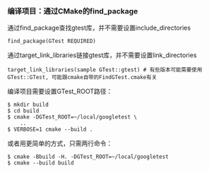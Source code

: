 ### 编译项目：通过CMake的find_package

通过find_package查找gtest库，并不需要设置include_directories

```
find_package(GTest REQUIRED)
```

通过target_link_libraries链接gtest库，并不需要设置link_directories

```
target_link_libraries(sample GTest::gtest) # 有些版本可能需要使用GTest::GTest, 可能跟cmake自带的FindGTest.cmake有关
```

编译项目需要设置GTest_ROOT路径：

```
$ mkdir build
$ cd build
$ cmake -DGTest_ROOT=~/local/googletest \
    ..
$ VERBOSE=1 cmake --build . 
```

或者用更简单的方式，只需两行命令：

```
$ cmake -Bbuild -H. -DGTest_ROOT=~/local/googletest
$ cmake --build build
```

